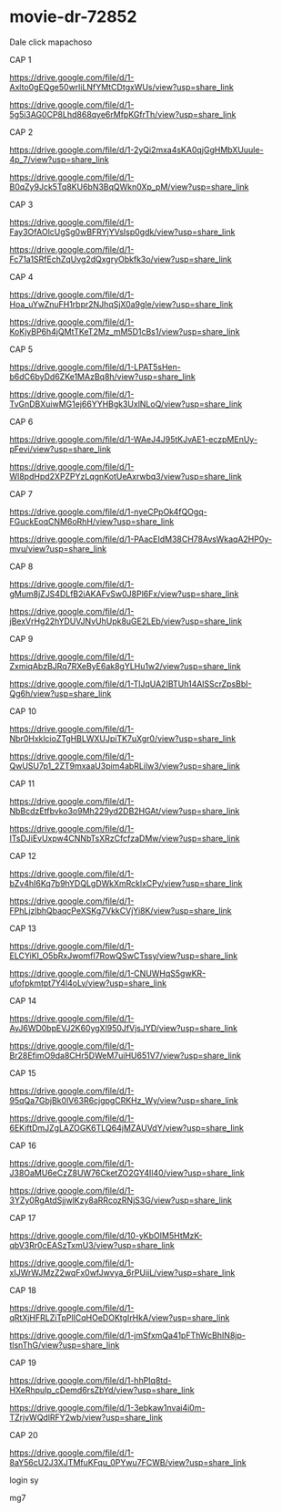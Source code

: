 # movie-dr-72852

Dale click mapachoso

CAP 1   

https://drive.google.com/file/d/1-Axlto0gEQge50wrliLNfYMtCDtgxWUs/view?usp=share_link

https://drive.google.com/file/d/1-5g5i3AG0CP8Lhd868qye6rMfpKGfrTh/view?usp=share_link

CAP 2

https://drive.google.com/file/d/1-2yQi2mxa4sKA0qjGgHMbXUuuIe-4p_7/view?usp=share_link

https://drive.google.com/file/d/1-B0qZy9Jck5Tq8KU6bN3BqQWkn0Xp_pM/view?usp=share_link

CAP 3

https://drive.google.com/file/d/1-Fay3OfAOlcUgSg0wBFRYjYVsIsp0gdk/view?usp=share_link

https://drive.google.com/file/d/1-Fc71a1SRfEchZqUvg2dQxgryObkfk3o/view?usp=share_link

CAP 4

https://drive.google.com/file/d/1-Hoa_uYwZnuFH1rbpr2NJhqSjX0a9gIe/view?usp=share_link

https://drive.google.com/file/d/1-KoKjyBP6h4jQMtTKeT2Mz_mM5D1cBs1/view?usp=share_link

CAP 5

https://drive.google.com/file/d/1-LPAT5sHen-b6dC6byDd6ZKe1MAzBq8h/view?usp=share_link

https://drive.google.com/file/d/1-TvGnDBXuiwMG1ej66YYHBgk3UxlNLoQ/view?usp=share_link

CAP 6

https://drive.google.com/file/d/1-WAeJ4J95tKJvAE1-eczpMEnUy-pFevi/view?usp=share_link

https://drive.google.com/file/d/1-Wl8pdHpd2XPZPYzLqgnKotUeAxrwbq3/view?usp=share_link

CAP 7

https://drive.google.com/file/d/1-nyeCPpOk4fQOgq-FGuckEoqCNM6oRhH/view?usp=share_link

https://drive.google.com/file/d/1-PAacEIdM38CH78AvsWkaqA2HP0y-mvu/view?usp=share_link

CAP 8

https://drive.google.com/file/d/1-gMum8jZJS4DLfB2iAKAFvSw0J8Pl6Fx/view?usp=share_link

https://drive.google.com/file/d/1-jBexVrHg22hYDUVJNvUhUpk8uGE2LEb/view?usp=share_link

CAP 9

https://drive.google.com/file/d/1-ZxmiqAbzBJRq7RXeByE6ak8gYLHu1w2/view?usp=share_link

https://drive.google.com/file/d/1-TlJqUA2IBTUh14AlSScrZpsBbI-Qg6h/view?usp=share_link

CAP 10

https://drive.google.com/file/d/1-Nbr0HxklcioZTgHBLWXUJpiTK7uXgr0/view?usp=share_link

https://drive.google.com/file/d/1-QwUSU7p1_2ZT9mxaaU3pim4abRLilw3/view?usp=share_link

CAP 11

https://drive.google.com/file/d/1-NbBcdzEtfbvko3o9Mh229yd2DB2HGAt/view?usp=share_link

https://drive.google.com/file/d/1-ITsDJiEvUxpw4CNNbTsXRzCfcfzaDMw/view?usp=share_link

CAP 12

https://drive.google.com/file/d/1-bZv4hI6Kq7b9hYDQLgDWkXmRcklxCPy/view?usp=share_link

https://drive.google.com/file/d/1-FPhLjzlbhQbaqcPeXSKg7VkkCVjYi8K/view?usp=share_link

CAP 13

https://drive.google.com/file/d/1-ELCYiKI_O5bRxJwomfI7RowQSwCTssy/view?usp=share_link

https://drive.google.com/file/d/1-CNUWHqS5gwKR-ufofpkmtpt7Y4l4oLv/view?usp=share_link

CAP 14

https://drive.google.com/file/d/1-AyJ6WD0bpEVJ2K60ygXl950JfVjsJYD/view?usp=share_link

https://drive.google.com/file/d/1-Br28EfimO9da8CHr5DWeM7uiHU651V7/view?usp=share_link

CAP 15

https://drive.google.com/file/d/1-95qQa7GbjBk0lV63R6cjgpgCRKHz_Wy/view?usp=share_link

https://drive.google.com/file/d/1-6EKiftDmJZgLAZOGK6TLQ64jMZAUVdY/view?usp=share_link

CAP 16

https://drive.google.com/file/d/1-J38OaMU6eCzZ8UW76CketZO2GY4Il40/view?usp=share_link

https://drive.google.com/file/d/1-3YZy0RgAtdSjjwlKzy8aRRcozRNjS3G/view?usp=share_link

CAP 17

https://drive.google.com/file/d/10-yKbOIM5HtMzK-qbV3Rr0cEASzTxmU3/view?usp=share_link

https://drive.google.com/file/d/1-xIJWrWJMzZ2wqFx0wfJwvya_6rPUiiL/view?usp=share_link

CAP 18

https://drive.google.com/file/d/1-qRtXjHFRLZiTpPlICqHOeDOKtgIrHkA/view?usp=share_link

https://drive.google.com/file/d/1-jmSfxmQa41pFThWcBhIN8jp-tlsnThG/view?usp=share_link

CAP 19

https://drive.google.com/file/d/1-hhPIq8td-HXeRhpuIp_cDemd6rsZbYd/view?usp=share_link

https://drive.google.com/file/d/1-3ebkaw1nvai4i0m-TZrjvWQdlRFY2wb/view?usp=share_link

CAP 20

https://drive.google.com/file/d/1-8aY56cU2J3XJTMfuKFqu_0PYwu7FCWB/view?usp=share_link


login sy

mg7


